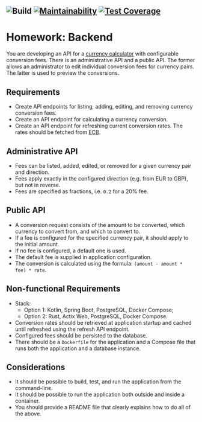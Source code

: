 ![Build](https://github.com/alex-vo/forexservice/workflows/build/badge.svg)
[![Maintainability](https://api.codeclimate.com/v1/badges/6e9b5443f17b662b0253/maintainability)](https://codeclimate.com/github/alex-vo/forexservice/maintainability)
[![Test Coverage](https://api.codeclimate.com/v1/badges/6e9b5443f17b662b0253/test_coverage)](https://codeclimate.com/github/alex-vo/forexservice/test_coverage)
---
# Homework: Backend
You are developing an API for a [currency calculator](https://www.xe.com/currencyconverter/) with configurable conversion fees. There is an administrative API and a public API. The former allows an administrator to edit individual conversion fees for currency pairs. The latter is used to preview the conversions.

## Requirements
* Create API endpoints for listing, adding, editing, and removing currency conversion fees.
* Create an API endpoint for calculating a currency conversion.
* Create an API endpoint for refreshing current conversion rates. The rates should be fetched from [ECB](https://www.ecb.europa.eu/stats/policy_and_exchange_rates/euro_reference_exchange_rates/html/index.en.html).
## Administrative API
* Fees can be listed, added, edited, or removed for a given currency pair and direction.
* Fees apply exactly in the configured direction (e.g. from EUR to GBP), but not in reverse.
* Fees are specified as fractions, i.e. `0.2` for a 20% fee.
## Public API
* A conversion request consists of the amount to be converted, which currency to convert from, and which to convert to.
* If a fee is configured for the specified currency pair, it should apply to the initial amount.
* If no fee is configured, a default one is used.
* The default fee is supplied in application configuration.
* The conversion is calculated using the formula: `(amount - amount * fee) * rate`.
## Non-functional Requirements
* Stack:
  * Option 1: Kotlin, Spring Boot, PostgreSQL, Docker Compose;
  * Option 2: Rust, Actix Web, PostgreSQL, Docker Compose.
* Conversion rates should be retrieved at application startup and cached until refreshed using the refresh API endpoint.
* Configured fees should be persisted to the database.
* There should be a `Dockerfile` for the application and a Compose file that runs both the application and a database instance.
## Considerations
* It should be possible to build, test, and run the application from the command-line.
* It should be possible to run the application both outside and inside a container.
* You should provide a README file that clearly explains how to do all of the above.